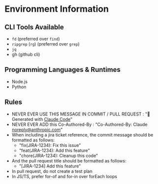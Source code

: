 # Environment Information

## CLI Tools Available

- `fd` (preferred over `find`)
- `ripgrep` (`rg`) (preferred over `grep`)
- `jq`
- gh (github cli)

## Programming Languages & Runtimes

- Node.js
- Python

## Rules

- NEVER EVER USE THIS MESSAGE IN COMMIT / PULL REQUEST : "🤖 Generated with [Claude Code](https://claude.ai/code)"
- NEVER EVER ADD this Co-Authored-By : "Co-Authored-By: Claude <noreply@anthropic.com>"
- When including a jira ticket reference, the commit message should be formatted as follows:
  - "fix(JIRA-1234): Fix this issue"
  - "feat(JIRA-1234): Add this feature"
  - "chore(JIRA-1234): Cleanup this code"
- And the pull request title should be formatted as follows:
  - "[JIRA-1234] Add this feature"
- In pull request, do not create a test plan
- In JS/TS, prefer for-of and for-in over forEach loops
